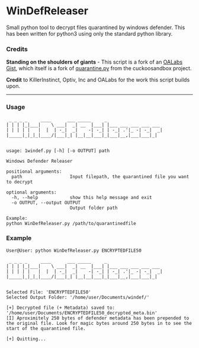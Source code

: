 # WinDefReleaser
Small python tool to decrypt files quarantined by windows defender. This has been written for python3 using only the standard python library. 

### Credits

**Standing on the shoulders of giants** - This script is a fork of an [OALabs Gist](https://gist.github.com/OALabs/30346d78a1fccf59d6bfafab42fbee5e), which itself is a fork of [quarantine.py](https://raw.githubusercontent.com/brad-accuvant/cuckoo-modified/00ad13c94cc7453c40ed6152d16009ca1c8ed6f2/lib/cuckoo/common/quarantine.py) from the cuckoosandbox project.

**Credit** to KillerInstinct, Optiv, Inc and OALabs for the work this script builds upon.

---

### Usage

```
 _ _ _ _     ____      ___ _____     _
| | | |_|___|    \ ___|  _| __  |___| |___ ___ ___ ___ ___
| | | | |   |  |  | -_|  _|    -| -_| | -_| .'|_ -| -_|  _|
|_____|_|_|_|____/|___|_| |__|__|___|_|___|__,|___|___|_|


usage: 1windef.py [-h] [-o OUTPUT] path

Windows Defender Releaser

positional arguments:
  path                  Input filepath, the quarantined file you want to decrypt

optional arguments:
  -h, --help            show this help message and exit
  -o OUTPUT, --output OUTPUT
                        Output folder path

Example:
python WinDefReleaser.py /path/to/quarantinedfile
```

### Example

```
User@User: python WinDefReleaser.py ENCRYPTEDFILE50

 _ _ _ _     ____      ___ _____     _
| | | |_|___|    \ ___|  _| __  |___| |___ ___ ___ ___ ___
| | | | |   |  |  | -_|  _|    -| -_| | -_| .'|_ -| -_|  _|
|_____|_|_|_|____/|___|_| |__|__|___|_|___|__,|___|___|_|


Selected File: 'ENCRYPTEDFILE50'
Selected Output Folder: '/home/user/Documents/windef/'

[+] Decrypted file (+ Metadata) saved to: '/home/user/Documents/ENCRYPTEDFILE50_decrypted_meta.bin'
[I] Aproximitely 250 bytes of defender metadata has been prepended to the original file. Look for magic bytes around 250 bytes in to see the start of the quarantined file.

[+] Quitting...
```
